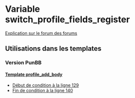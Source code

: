 # Variable switch_profile_fields_register
[Explication sur le forum des forums](http://forum.forumactif.com/t294113-listing-des-variables#switch_profile_fields_register)

## Utilisations dans les templates

### Version PunBB

#### [Template profile_add_body](punbb/profile_add_body.md)
* [Début de condition à la ligne 129](../punbb/profile_add_body.tpl#L129)
* [Fin de condition à la ligne 140](../punbb/profile_add_body.tpl#L140)